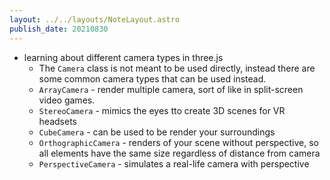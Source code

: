 ```yaml
---
layout: ../../layouts/NoteLayout.astro
publish_date: 20210830
---
```


- learning about different camera types in three.js
  - The `Camera` class is not meant to be used directly, instead there are some common camera types that can be used instead.
  - `ArrayCamera` - render multiple camera, sort of like in split-screen video games.
  - `StereoCamera` - mimics the eyes tto create 3D scenes for VR headsets
  - `CubeCamera` - can be used to be render your surroundings
  - `OrthographicCamera` - renders of your scene without perspective, so all elements have the same size regardless of distance from camera
  - `PerspectiveCamera` - simulates a real-life camera with perspective
